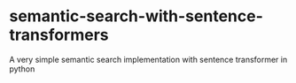 # semantic-search-with-sentence-transformers
 A very simple semantic search implementation with sentence transformer in python
